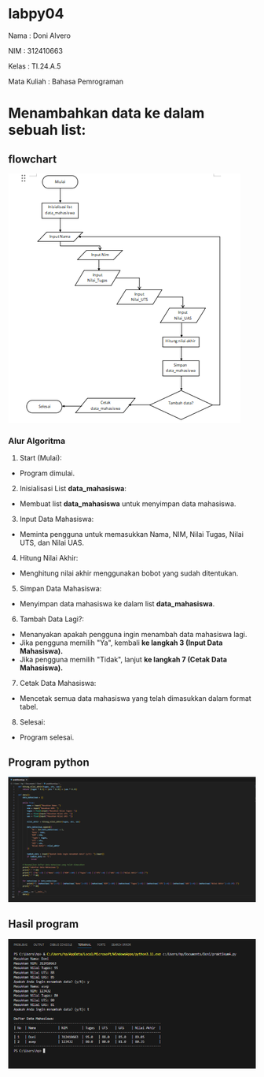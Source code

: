 # labpy04
Nama : Doni Alvero <p>
NIM : 312410663 <p>
Kelas : TI.24.A.5 <p>
Mata Kuliah : Bahasa Pemrograman <p>
# Menambahkan data ke dalam sebuah list:
## flowchart
![gambar 1](gmb1.png)
### Alur Algoritma
1. Start (Mulai):
- Program dimulai.
2. Inisialisasi List **data_mahasiswa**:
- Membuat list **data_mahasiswa** untuk menyimpan data mahasiswa.
3. Input Data Mahasiswa:
- Meminta pengguna untuk memasukkan Nama, NIM, Nilai Tugas, Nilai UTS, dan Nilai UAS.
4. Hitung Nilai Akhir:
- Menghitung nilai akhir menggunakan bobot yang sudah ditentukan.
5. Simpan Data Mahasiswa:
- Menyimpan data mahasiswa ke dalam list **data_mahasiswa**.
6. Tambah Data Lagi?:
- Menanyakan apakah pengguna ingin menambah data mahasiswa lagi.
- Jika pengguna memilih "Ya", kembali **ke langkah 3 (Input Data Mahasiswa).**
- Jika pengguna memilih "Tidak", lanjut **ke langkah 7 (Cetak Data Mahasiswa).**
7. Cetak Data Mahasiswa:
- Mencetak semua data mahasiswa yang telah dimasukkan dalam format tabel.
8. Selesai:
- Program selesai.
   
## Program python
![gambar 2](gmb2.png)
## Hasil program
![gambar 3](gmb3.png)

